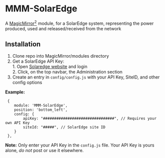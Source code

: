 # MMM-SolarEdge
A [MagicMirror<sup>2</sup>](https://github.com/MichMich/MagicMirror) module, for a SolarEdge system, representing the power produced, used and released/received from the network  

## Installation
  1. Clone repo into MagicMirror/modules directory  
  2. Get a SolarEdge API Key:  
    1. Open [Solaredge website](https://monitoring.solaredge.com) and login  
    2. Click, on the top navbar, the Administration section  
  3. Create an entry in `config/config.js` with your API Key, SiteID, and other config options  

 **Example:**
```
 {
    module: 'MMM-SolarEdge',
	position: 'bottom_left',
	config: {
		apiKey: "################################", // Requires your own API Key
		siteId: "#####", // SolarEdge site ID
	}
 },
```
**Note:** Only enter your API Key in the `config.js` file. Your API Key is yours alone, _do not_ post or use it elsewhere.  
